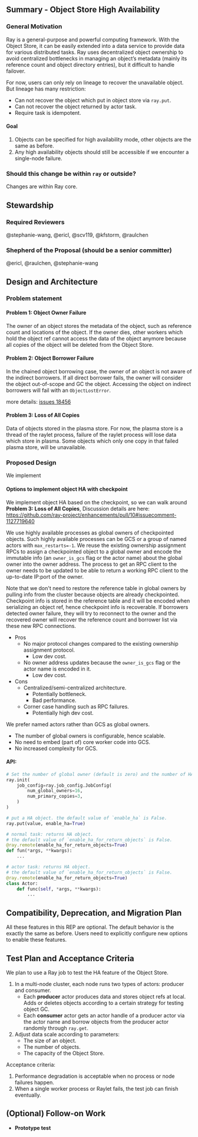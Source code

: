 ## Summary - Object Store High Availability

### General Motivation

Ray is a general-purpose and powerful computing framework. With the Object Store, it can be easily extended into a data service to provide data for various distributed tasks. Ray uses decentralized object ownership to avoid centralized bottlenecks in managing an object’s metadata (mainly its reference count and object directory entries), but it difficult to handle failover.

For now, users can only rely on lineage to recover the unavailable object. But lineage has many restriction:
- Can not recover the object which put in object store via `ray.put`.
- Can not recover the object returned by actor task.
- Require task is idempotent.

#### Goal

1. Objects can be specified for high availability mode, other objects are the same as before.
2. Any high availability objects should still be accessible if we encounter a single-node failure.

### Should this change be within `ray` or outside?

Changes are within Ray core.

## Stewardship

### Required Reviewers

@stephanie-wang, @ericl, @scv119, @kfstorm, @raulchen

### Shepherd of the Proposal (should be a senior committer)

@ericl, @raulchen, @stephanie-wang

## Design and Architecture

### Problem statement

#### Problem 1: Object Owner Failure

The owner of an object stores the metadata of the object, such as reference count and locations of the object. If the owner dies, other workers which hold the object ref cannot access the data of the object anymore because all copies of the object will be deleted from the Object Store.

#### Problem 2: Object Borrower Failure

In the chained object borrowing case, the owner of an object is not aware of the indirect borrowers. If all direct borrower fails, the owner will consider the object out-of-scope and GC the object. Accessing the object on indirect borrowers will fail with an `ObjectLostError`.

more details: [issues 18456](https://github.com/ray-project/ray/issues/18456)

#### Problem 3: Loss of All Copies

Data of objects stored in the plasma store. For now, the plasma store is a thread of the raylet process, failure of the raylet process will lose data which store in plasma. Some objects which only one copy in that failed plasma store,  will be unavailable.

### Proposed Design

We implement
#### Options to implement object HA with checkpoint

We implement object HA based on the checkpoint, so we can walk around **Problem 3: Loss of All Copies**,
Discussion details are here: https://github.com/ray-project/enhancements/pull/10#issuecomment-1127719640

We use highly available processes as global owners of checkpointed objects. Such highly available processes can be GCS or a group of named actors with `max_restarts=-1`. We reuse the existing ownership assignment RPCs to assign a checkpointed object to a global owner and encode the immutable info (an `owner_is_gcs` flag or the actor name) about the global owner into the owner address. The process to get an RPC client to the owner needs to be updated to be able to return a working RPC client to the up-to-date IP:port of the owner.

Note that we don't need to restore the reference table in global owners by pulling info from the cluster because objects are already checkpointed. Checkpoint info is stored in the reference table and it will be encoded when serializing an object ref, hence checkpoint info is recoverable. If borrowers detected owner failure, they will try to reconnect to the owner and the recovered owner will recover the reference count and borrower list via these new RPC connections.

- Pros
  - No major protocol changes compared to the existing ownership assignment protocol.
    - Low dev cost.
  - No owner address updates because the `owner_is_gcs` flag or the actor name is encoded in it.
    - Low dev cost.
- Cons
  - Centralized/semi-centralized architecture.
    - Potentially bottleneck.
    - Bad performance.
  - Corner case handling such as RPC failures.
    - Potentially high dev cost.

We prefer named actors rather than GCS as global owners.

- The number of global owners is configurable, hence scalable.
- No need to embed (part of) core worker code into GCS.
- No increased complexity for GCS.

#### API:

``` python
# Set the number of global owner (default is zero) and the number of HA object's primary copies (default is zero).
ray.init(
    job_config=ray.job_config.JobConfig(
        num_global_owners=16,
        num_primary_copies=3,
    )
)

# put a HA object. the default value of `enable_ha` is False.
ray.put(value, enable_ha=True)

# normal task: returns HA object.
# the default value of `enable_ha_for_return_objects` is False.
@ray.remote(enable_ha_for_return_objects=True)
def fun(*args, **kwargs):
    ...

# actor task: returns HA object.
# the default value of `enable_ha_for_return_objects` is False.
@ray.remote(enable_ha_for_return_objects=True)
class Actor:
    def func(self, *args, **kwargs):
        ...

```


## Compatibility, Deprecation, and Migration Plan

All these features in this REP are optional. The default behavior is the exactly the same as before. Users need to explicitly configure new options to enable these features.

## Test Plan and Acceptance Criteria

We plan to use a Ray job to test the HA feature of the Object Store.

1. In a multi-node cluster, each node runs two types of actors: producer and consumer.
    - Each **producer** actor produces data and stores object refs at local. Adds or deletes objects according to a certain strategy for testing object GC.
    - Each **consumer** actor gets an actor handle of a producer actor via the actor name and borrow objects from the producer actor randomly through `ray.get`.
2. Adjust data scale according to parameters:
    - The size of an object.
    - The number of objects.
    - The capacity of the Object Store.

Acceptance criteria:

1. Performance degradation is acceptable when no process or node failures happen.
2. When a single worker process or Raylet fails, the test job can finish eventually.

## (Optional) Follow-on Work

- **Prototype test**
